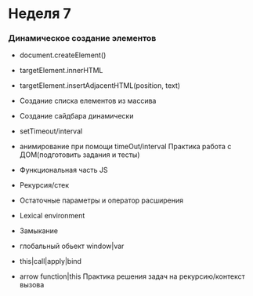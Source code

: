 # Неделя 7

### Динамическое создание элементов 
- document.createElement()
- targetElement.innerHTML  
- targetElement.insertAdjacentHTML(position, text)
- Создание списка елементов из массива
- Создание сайдбара динамически
- setTimeout/interval
- анимирование при помощи timeOut/interval
Практика работа с ДОМ(подготовить задания и тесты)

- Функциональная часть JS
- Рекурсия/стек
- Остаточные параметры и оператор расширения
- Lexical environment
- Замыкание
- глобальный обьект window|var
- this|call|apply|bind
- arrow function|this
Практика решения задач на рекурсию/контекст вызова




